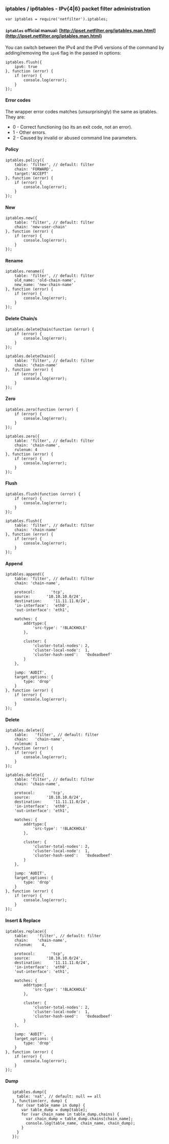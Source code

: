 ### iptables / ip6tables - IPv{4|6} packet filter administration

	var iptables = require('netfilter').iptables;

#### `iptables` **official manual**: [http://ipset.netfilter.org/iptables.man.html](http://ipset.netfilter.org/iptables.man.html)

You can switch between the IPv4 and the IPv6 versions of the command by adding/removing the `ipv6` flag in the passed
in options:

	iptables.flush({
		ipv6: true
	}, function (error) {
		if (error) {
			console.log(error);
		}
	});

#### Error codes

The wrapper error codes matches (unsurprisingly) the same as iptables. They are:

- 0 - Correct functioning (so its an exit code, not an error).
- 1 - Other errors.
- 2 - Caused by invalid or abused command line parameters.


#### Policy

	iptables.policy({
		table: 'filter', // default: filter
		chain: 'FORWARD',
		target:'ACCEPT'
	}, function (error) {
		if (error) {
			console.log(error);
		}
	});

#### New

	iptables.new({
		table: 'filter', // default: filter
		chain: 'new-user-chain'
	}, function (error) {
		if (error) {
			console.log(error);
		}
	});

#### Rename

	iptables.rename({
		table: 'filter', // default: filter
		old_name: 'old-chain-name',
		new_name: 'new-chain-name'
	}, function (error) {
		if (error) {
			console.log(error);
		}
	});

#### Delete Chain/s

	iptables.deleteChain(function (error) {
		if (error) {
			console.log(error);
		}
	});

	iptables.deleteChain({
		table: 'filter', // default: filter
		chain: 'chain-name'
	}, function (error) {
		if (error) {
			console.log(error);
		}
	});

#### Zero

	iptables.zero(function (error) {
		if (error) {
			console.log(error);
		}
	});

	iptables.zero({
		table: 'filter', // default: filter
		chain: 'chain-name',
		rulenum: 4
	}, function (error) {
		if (error) {
			console.log(error);
		}
	});

#### Flush

	iptables.flush(function (error) {
		if (error) {
			console.log(error);
		}
	});

	iptables.flush({
		table: 'filter', // default: filter
		chain: 'chain-name'
	}, function (error) {
		if (error) {
			console.log(error);
		}
	});

#### Append

	iptables.append({
		table: 'filter', // default: filter
		chain: 'chain-name',

		protocol:		'tcp',
		source:		  '10.10.10.0/24',
		destination:	 '11.11.11.0/24',
		'in-interface':  'eth0',
		'out-interface': 'eth1',

		matches: {
			addrtype:{
				'src-type': '!BLACKHOLE'
			},

			cluster: {
				'cluster-total-nodes': 2,
				'cluster-local-node':  1,
				'cluster-hash-seed':   '0xdeadbeef'
			}
		},

		jump: 'AUDIT',
		target_options: {
			type: 'drop'
		}
	}, function (error) {
		if (error) {
			console.log(error);
		}
	});

#### Delete

	iptables.delete({
		table:   'filter', // default: filter
		chain:   'chain-name',
		rulenum: 1
	}, function (error) {
		if (error) {
			console.log(error);
		}
	});

	iptables.delete({
		table: 'filter', // default: filter
		chain: 'chain-name',

		protocol:		'tcp',
		source:		  '10.10.10.0/24',
		destination:	 '11.11.11.0/24',
		'in-interface':  'eth0',
		'out-interface': 'eth1',

		matches: {
			addrtype:{
				'src-type': '!BLACKHOLE'
			},

			cluster: {
				'cluster-total-nodes': 2,
				'cluster-local-node':  1,
				'cluster-hash-seed':   '0xdeadbeef'
			}
		},

		jump: 'AUDIT',
		target_options: {
			type: 'drop'
		}
	}, function (error) {
		if (error) {
			console.log(error);
		}
	});

#### Insert & Replace

	iptables.replace({
		table:	  'filter', // default: filter
		chain:	  'chain-name',
		rulenum:	4,

		protocol:		'tcp',
		source:		  '10.10.10.0/24',
		destination:	 '11.11.11.0/24',
		'in-interface':  'eth0',
		'out-interface': 'eth1',

		matches: {
			addrtype:{
				'src-type': '!BLACKHOLE'
			},

			cluster: {
				'cluster-total-nodes': 2,
				'cluster-local-node':  1,
				'cluster-hash-seed':   '0xdeadbeef'
			}
		},

		jump: 'AUDIT',
		target_options: {
			type: 'drop'
		}
	}, function (error) {
		if (error) {
			console.log(error);
		}
	});

#### Dump

       iptables.dump({
         table: 'nat', // default: null == all
       }, function(err, dump) {
         for (var table_name in dump) {
           var table_dump = dump[table];
           for (var chain_name in table_dump.chains) {
             var chain_dump = table_dump.chains[chain_name];
             console.log(table_name, chain_name, chain_dump);
           }   
         }
       });
